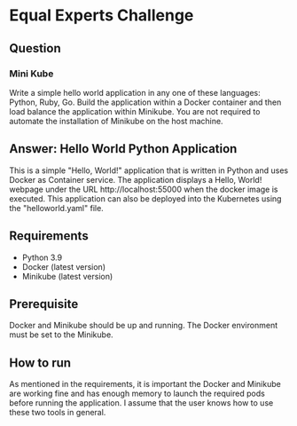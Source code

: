# Equal Experts Challenge

## Question

### Mini Kube
Write a simple hello world application in any one of these languages: Python, Ruby, Go. Build the application within a Docker container and then load balance the application within Minikube. You are not required to automate the installation of Minikube on the host machine.

## Answer: Hello World Python Application

This is a simple "Hello, World!" application that is written in Python and uses Docker as Container service. The application displays a Hello, World! webpage under the URL http://localhost:55000 when the docker image is executed. This application can also be deployed into the Kubernetes using the "helloworld.yaml" file. 

## Requirements
- Python 3.9
- Docker (latest version)
- Minikube (latest version)

## Prerequisite
Docker and Minikube should be up and running. The Docker environment must be set to the Minikube.

## How to run

As mentioned in the requirements, it is important the Docker and Minikube are working fine and has enough memory to launch the required pods before running the application. I assume that the user knows how to use these two tools in general. 
